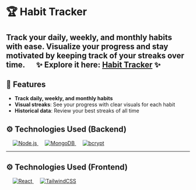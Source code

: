 # 🏆 Habit Tracker

Track your daily, weekly, and monthly habits with ease. Visualize your progress and stay motivated by keeping track of your streaks over time.
&emsp;
✨ Explore it here: [Habit Tracker](https://lielbsh.github.io/HabitTrackerFront/) ✨
---

## 🌟 Features

- **Track daily, weekly, and monthly habits**
- **Visual streaks**: See your progress with clear visuals for each habit
- **Historical data**: Review your best streaks of all time

## ⚙️ Technologies Used (Backend)
&emsp;
<a href="https://nodejs.org/" target="_blank">
  <img alt="Node.js" src="https://img.shields.io/badge/Node.js-FF69B4.svg?style=for-the-badge&logo=node.js&logoColor=white">
</a>
&emsp;
<a href="https://www.mongodb.com/" target="_blank">
  <img alt="MongoDB" src="https://img.shields.io/badge/MongoDB-%23DDA0DD.svg?style=for-the-badge&logo=mongodb&logoColor=white">
</a>
&emsp;
<a href="https://bcryptjs.github.io/" target="_blank">
  <img alt="bcrypt" src="https://img.shields.io/badge/bcrypt-%23232F3E.svg?style=for-the-badge&logo=npm&logoColor=white">
</a>

---

## ⚙️ Technologies Used (Frontend)

&emsp;
<a href="https://reactjs.org/" target="_blank"> 
   <img alt="React" src="https://img.shields.io/badge/React-%2361DAFB.svg?style=for-the-badge&logo=react&logoColor=black"> 
</a>
&emsp;
<a href="https://tailwindcss.com/" target="_blank"> 
  <img alt="TailwindCSS" src="https://img.shields.io/badge/TailwindCSS-%2306B6D4.svg?style=for-the-badge&logo=tailwindcss&logoColor=white"> 
</a>


